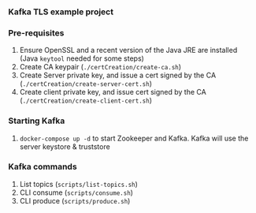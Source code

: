 ### Kafka TLS example project

### Pre-requisites
1. Ensure OpenSSL and a recent version of the Java JRE are installed (Java `keytool` needed for some steps)
1. Create CA keypair (`./certCreation/create-ca.sh`)
1. Create Server private key, and issue a cert signed by the CA (`./certCreation/create-server-cert.sh`)
1. Create client private key, and issue cert signed by the CA (`./certCreation/create-client-cert.sh`)

### Starting Kafka
1. `docker-compose up -d` to start Zookeeper and Kafka.  Kafka will use the server keystore & truststore

### Kafka commands
1. List topics (`scripts/list-topics.sh`)
2. CLI consume (`scripts/consume.sh`)
3. CLI produce (`scripts/produce.sh`)

